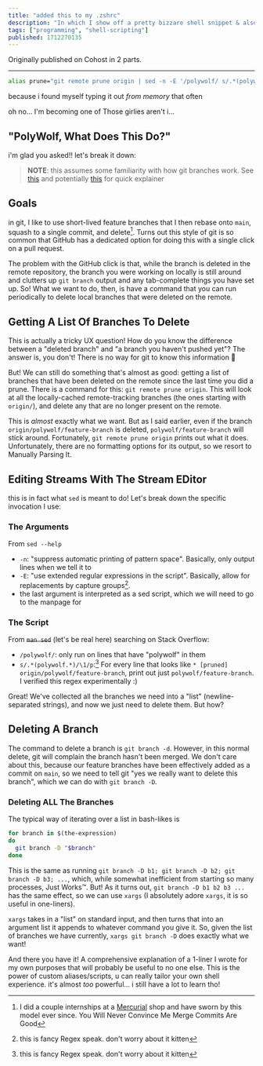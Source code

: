 ```yaml
---
title: "added this to my .zshrc"
description: "In which I show off a pretty bizzare shell snippet & also explain it."
tags: ["programming", "shell-scripting"]
published: 1712270135
---
```


Originally published on Cohost in 2 parts.

---

```zsh
alias prune="git remote prune origin | sed -n -E '/polywolf/ s/.*(polywolf.*)/\1/p' | xargs git branch -D"
```

because i found myself typing it out _from memory_ that often

oh no... I'm becoming one of Those girlies aren't i...

## "PolyWolf, What Does This Do?"

i'm glad you asked!! let's break it down:

> **NOTE**: this assumes some familiarity with how git branches work. See [this](https://wizardzines.com/comics/remote-branch-caching/) and potentially [this](https://wizardzines.com/comics/branch-pointer-commit/) for quick explainer

## Goals

in git, I like to use short-lived feature branches that I then rebase onto `main`, squash to a single commit, and delete[^1]. Turns out this style of git is so common that GitHub has a dedicated option for doing this with a single click on a pull request.

The problem with the GitHub click is that, while the branch is deleted in the remote repository, the branch you were working on locally is still around and clutters up `git branch` output and any tab-complete things you have set up. So! What we want to do, then, is have a command that you can run periodically to delete local branches that were deleted on the remote.

## Getting A List Of Branches To Delete

This is actually a tricky UX question! How do you know the difference between a "deleted branch" and "a branch you haven't pushed yet"? The answer is, you don't! There is no way for git to know this information 🙂

But! We can still do something that's almost as good: getting a list of branches that have been deleted on the remote since the last time you did a prune. There is a command for this: `git remote prune origin`. This will look at all the locally-cached remote-tracking branches (the ones starting with `origin/`), and delete any that are no longer present on the remote.

This is _almost_ exactly what we want. But as I said earlier, even if the branch `origin/polywolf/feature-branch` is deleted, `polywolf/feature-branch` will stick around. Fortunately, `git remote prune origin` prints out what it does. Unfortunately, there are no formatting options for its output, so we resort to Manually Parsing It.

## Editing Streams With The Stream EDitor

this is in fact what `sed` is meant to do! Let's break down the specific invocation I use:

### The Arguments

From `sed --help`

- `-n`: "suppress automatic printing of pattern space". Basically, only output lines when we tell it to
- `-E`: "use extended regular expressions in the script". Basically, allow for replacements by capture groups[^3].
- the last argument is interpreted as a sed script, which we will need to go to the manpage for

### The Script

From ~~`man sed`~~ (let's be real here) searching on Stack Overflow:

- `/polywolf/`: only run on lines that have "polywolf" in them
- `s/.*(polywolf.*)/\1/p`:[^3] For every line that looks like `* [pruned] origin/polywolf/feature-branch`, print out just `polywolf/feature-branch`. I verified this regex experimentally :)

Great! We've collected all the branches we need into a "list" (newline-separated strings), and now we just need to delete them. But how?

## Deleting A Branch

The command to delete a branch is `git branch -d`. However, in this normal delete, git will complain the branch hasn't been merged. We don't care about this, because our feature branches have been effectively added as a commit on `main`, so we need to tell git "yes we really want to delete this branch", which we can do with `git branch -D`.

### Deleting ALL The Branches

The typical way of iterating over a list in bash-likes is

```bash
for branch in $(the-expression)
do
  git branch -D "$branch"
done
```

This is the same as running `git branch -D b1; git branch -D b2; git branch -D b3; ...`, which, while somewhat inefficient from starting so many processes, Just Works™️. But! As it turns out, `git branch -D b1 b2 b3 ...` has the same effect, so we can use `xargs` (I absolutely adore `xargs`, it is so useful in one-liners).

`xargs` takes in a "list" on standard input, and then turns that into an argument list it appends to whatever command you give it. So, given the list of branches we have currently, `xargs git branch -D` does exactly what we want!

And there you have it! A comprehensive explanation of a 1-liner I wrote for my own purposes that will probably be useful to no one else. This is the power of custom aliases/scripts, u can really tailor your own shell experience. it's almost _too_ powerful... i still have a lot to learn tho!

[^1]: I did a couple internships at a [Mercurial](https://www.mercurial-scm.org/) shop and have sworn by this model ever since. You Will Never[^2] Convince Me Merge Commits Are Good

[^2]: ok Never is a strong word but u get my point

[^3]: this is fancy Regex speak. don't worry about it kitten
